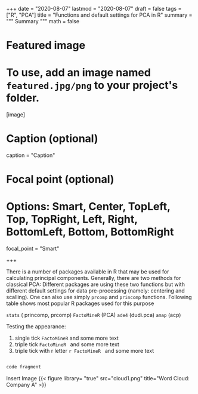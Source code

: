 
+++
date = "2020-08-07"
lastmod = "2020-08-07"
draft = false
tags = ["R", "PCA"]
title = "Functions and default settings for PCA in R"
summary = """
Summary
"""
math = false

# Featured image
# To use, add an image named `featured.jpg/png` to your project's folder. 
[image]
  # Caption (optional)
  caption = "Caption"
  
  # Focal point (optional)
  # Options: Smart, Center, TopLeft, Top, TopRight, Left, Right, BottomLeft, Bottom, BottomRight
  focal_point = "Smart"

+++

There is a number of packages available in R that may be used for calculating principal components. Generally, there are two methods for classical PCA:
Different packages are using these two functions but with different default settings for data pre-processing (namely: centering and scalling).
One can also use simply `prcomp` and `princomp` functions. Following table shows most popular R packages used for this purpose

`stats` ( princomp, prcomp)
`FactoMineR` (PCA)
`ade4` (dudi.pca)
`amap` (acp)

Testing the appearance:

 1.  single tick `FactoMineR` and some more text
 2.  triple tick ```FactoMineR ``` and some more text
 3.  triple tick with r letter ```r FactoMineR ``` and some more text

```r

code fragment

```

Insert Image
{{< figure library= "true" src="cloud1.png" title="Word Cloud: Company A" >}}


